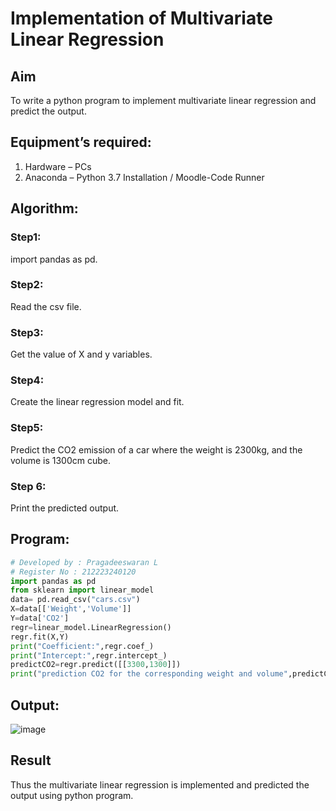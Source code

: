 # Implementation of Multivariate Linear Regression
## Aim
To write a python program to implement multivariate linear regression and predict the output.
## Equipment’s required:
1.	Hardware – PCs
2.	Anaconda – Python 3.7 Installation / Moodle-Code Runner
## Algorithm:
### Step1:
import pandas as pd.
### Step2:
Read the csv file.
### Step3:
Get the value of X and y variables.
### Step4:
Create the linear regression model and fit.
### Step5:
Predict the CO2 emission of a car where the weight is 2300kg, and the volume is 1300cm cube.
### Step 6:
Print the predicted output.

## Program:
```python
# Developed by : Pragadeeswaran L
# Register No : 212223240120
import pandas as pd
from sklearn import linear_model
data= pd.read_csv("cars.csv")
X=data[['Weight','Volume']]
Y=data['CO2']
regr=linear_model.LinearRegression()
regr.fit(X,Y)
print("Coefficient:",regr.coef_)
print("Intercept:",regr.intercept_)
predictCO2=regr.predict([[3300,1300]])
print("prediction CO2 for the corresponding weight and volume",predictCO2)
```

## Output:
![image](https://github.com/mercyarulappan/Multivariate-Linear-Regression/assets/149233730/4a2c9e26-c5c4-49a5-a018-3c661be3ccc5)

## Result
Thus the multivariate linear regression is implemented and predicted the output using python program.
